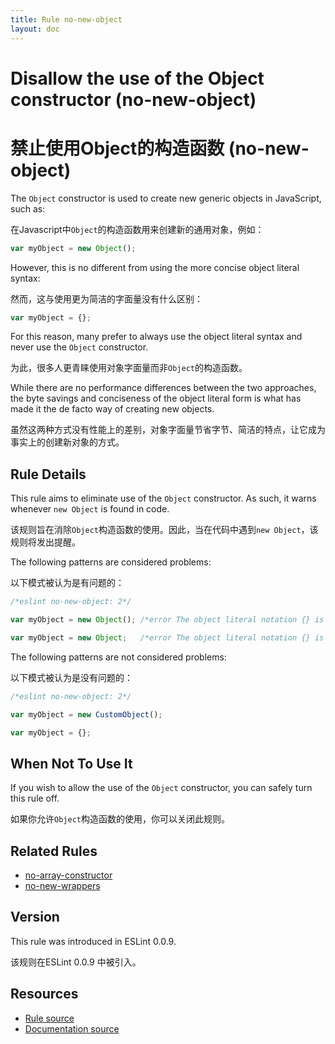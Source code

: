 ```yaml
---
title: Rule no-new-object
layout: doc
---
```

<!-- Note: No pull requests accepted for this file. See README.md in the root directory for details. -->
# Disallow the use of the Object constructor (no-new-object)

# 禁止使用Object的构造函数 (no-new-object)

The `Object` constructor is used to create new generic objects in JavaScript, such as:

在Javascript中`Object`的构造函数用来创建新的通用对象，例如：

```js
var myObject = new Object();
```

However, this is no different from using the more concise object literal syntax:

然而，这与使用更为简洁的字面量没有什么区别：

```js
var myObject = {};
```

For this reason, many prefer to always use the object literal syntax and never use the `Object` constructor.

为此，很多人更青睐使用对象字面量而非`Object`的构造函数。

While there are no performance differences between the two approaches, the byte savings and conciseness of the object literal form is what has made it the de facto way of creating new objects.

虽然这两种方式没有性能上的差别，对象字面量节省字节、简洁的特点，让它成为事实上的创建新对象的方式。

## Rule Details

This rule aims to eliminate use of the `Object` constructor. As such, it warns whenever `new Object` is found in code.

该规则旨在消除`Object`构造函数的使用。因此，当在代码中遇到`new Object`，该规则将发出提醒。

The following patterns are considered problems:

以下模式被认为是有问题的：

```js
/*eslint no-new-object: 2*/

var myObject = new Object(); /*error The object literal notation {} is preferrable.*/

var myObject = new Object;   /*error The object literal notation {} is preferrable.*/
```

The following patterns are not considered problems:

以下模式被认为是没有问题的：

```js
/*eslint no-new-object: 2*/

var myObject = new CustomObject();

var myObject = {};
```

## When Not To Use It

If you wish to allow the use of the `Object` constructor, you can safely turn this rule off.

如果你允许`Object`构造函数的使用，你可以关闭此规则。

## Related Rules

* [no-array-constructor](no-array-constructor)
* [no-new-wrappers](no-new-wrappers)

## Version

This rule was introduced in ESLint 0.0.9.

该规则在ESLint 0.0.9 中被引入。

## Resources

* [Rule source](https://github.com/eslint/eslint/tree/master/lib/rules/no-new-object.js)
* [Documentation source](https://github.com/eslint/eslint/tree/master/docs/rules/no-new-object.md)
